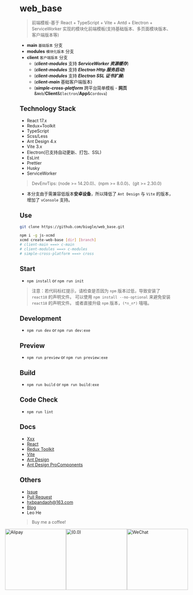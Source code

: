 # web_base

> 前端模板-基于 React + TypeScript + Vite + Antd + Electron + ServiceWorker 实现的模块化前端模板(支持基础版本、多页面模块版本、客户端版本等)

* **main** `基础版本` 分支
* **modules** `模块化版本` 分支
* **client** `客户端版本` 分支
  * (***client-modules*** 支持 ***ServiceWorker 资源缓存***)
  * (***client-modules*** 支持 ***Electron Http 服务启动***)
  * (***client-modules*** 支持 ***Electron SSL 证书扩展***)
  * (***client-main*** 基础客户端版本)
  * (***simple-cross-platform*** 跨平台简单模板 - **网页**&`Web`/**Client**&`Electron`/**App**&`Cordova`)

## Technology Stack

* React 17.x
* Redux+Toolkit
* TypeScript
* Scss/Less
* Ant Design 4.x
* Vite 3.x
* Electron(已支持自动更新、打包、SSL)
* EsLint
* Prettier
* Husky
* ServiceWorker

> DevEnvTips: (node >= 14.20.0)、(npm >= 8.0.0)、(git >= 2.30.0)

* 本分支由于需兼容低版本**安卓设备**，所以降低了 `Ant Design` 与 `Vite` 的版本，增加了 `vConsole` 支持。

## Use

```bash
git clone https://github.com/biugle/web_base.git

npm i -g js-xcmd
xcmd create-web-base [dir] [branch]
# client-main ===> c-main
# client-modules ===> c-modules
# simple-cross-platform ===> cross
```

## Start

* `npm install` or `npm run init`

> 注意：若代码标红提示，请检查是否因为 `npm` 版本过低，导致安装了 `react18` 的声明文件。
> 可以使用 `npm install --no-optional` 来避免安装 `react18` 的声明文件。
> 或者直接升级 `npm` 版本，`(*∩_∩*)` 嘻嘻。

## Development

* `npm run dev` or `npm run dev:exe`

## Preview

* `npm run preview` or `npm run preview:exe`

## Build

* `npm run build` or `npm run build:exe`

## Code Check

* `npm run lint`

## Docs

* [Xxx](https://pandaoh.github.io/js-xxx/html/)
* [React](https://reactjs.bootcss.com/)
* [Redux Toolkit](http://cn.redux.js.org/redux-toolkit/overview/)
* [Vite](https://vitejs.cn/guide/)
* [Ant Design](https://ant.design/components/overview-cn/)
* [Ant Design ProComponents](https://procomponents.ant.design/components/)

## Others

* [Issue](https://github.com/biugle/web_base/issues)
* [Pull Request](https://github.com/biugle/web_base/pulls)
* [hxbpandaoh@163.com](mailto:hxbpandaoh@163.com)
* [Blog](http://a.biugle.cn)
* Leo He

> Buy me a coffee!

<div style="display:flex;justify-content:center;align-items:center;">
  <img src="https://a.biugle.cn/images/alipay.png" style="width:200px;" alt="Alipay" title="Alipay" />
  <img src="https://a.biugle.cn/images/liuyan.gif" style="width:200px;" alt="(0.0)" title="(0.0)" />
  <img src="https://a.biugle.cn/images/wechatpay.png" style="width:200px;" alt="WeChat" title="WeChat" />
</div>

